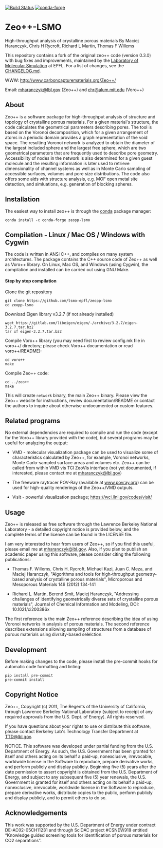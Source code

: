 [![Build Status](https://github.com/lsmo-epfl/zeopp-lsmo/workflows/ci/badge.svg)](https://github.com/lsmo-epfl/zeopp-lsmo/actions)
[![conda-forge](https://img.shields.io/conda/vn/conda-forge/zeopp-lsmo.svg?style=flat)](https://anaconda.org/conda-forge/zeopp-lsmo)

# Zeo++-LSMO

High-throughput analysis of crystalline porous materials
By Maciej Haranczyk, Chris H Rycroft, Richard L Martin, Thomas F Willems

This repository contains a fork of the original zeo++ code (version 0.3.0) with bug fixes and improvements, maintained by the [Laboratory of Molecular Simulation](http://lsmo.epfl.ch/) at EPFL.
For a list of changes, see the [CHANGELOG.md](./CHANGELOG.md).

WWW: http://www.carboncapturematerials.org/Zeo++/

Email: mharanczyk@lbl.gov (Zeo++) and chr@alum.mit.edu (Voro++)

## About

Zeo++ is a software package for high-throughput analysis of structure
and topology of crystalline porous materials. For a given material's
structure, the code calculates the geometrical parameters describing
pores. The tool is based on the Voronoi decomposition, which for
a given arrangement of atoms in a periodic domain provides a graph
representation of the void space. The resulting Voronoi network
is analyzed to obtain the diameter of the largest included sphere
and the largest free sphere, which are two geometrical parameters
that are frequently used to describe pore geometry. Accessibility
of nodes in the network is also determined for a given guest molecule
and the resulting information is later used to retrieve dimensionality
of channel systems as well as in Monte Carlo sampling of accessible
surfaces, volumes and pore size distributions.
The code also offers some aids with structure analysis, e.g. MOF open
metal site detection, and simluations, e.g. generation of blocking spheres.

## Installation

The easiest way to install zeo++ is through the [conda](https://docs.conda.io/en/latest/) package manager:

```
conda install -c conda-forge zeopp-lsmo
```


## Compilation - Linux / Mac OS / Windows with Cygwin

The code is written in ANSI C++, and compiles on many system architectures. The
package contains the C++ source code of Zeo++ as well as Voro++ library.
On Linux, Mac OS, and Windows (using Cygwin), the compilation and installed
can be carried out using GNU Make.

#### Step by step compilation

Clone the git repository
```
git clone https://github.com/lsmo-epfl/zeopp-lsmo
cd zeopp-lsmo
```

Download Eigen library v3.2.7 (if not already installed)
```
wget https://gitlab.com/libeigen/eigen/-/archive/3.2.7/eigen-3.2.7.tar.bz2
tar xf eigen-3.2.7.tar.bz2
```

Compile Voro++ library (you may need first to review config.mk file in voro++/ directory; please check Voro++ documentation or
read voro++/README):
```
cd voro++
make
```

Compile Zeo++ code:

```
cd ../zeo++
make
```

This will create `network` binary, the main Zeo++ binary.
Please view the Zeo++ website for instructions, review documentation/README or contact the authors to inquire about otherwise undocumented or custom features.

## Related programs

No external dependencies are required to compile and run the code
(except for the Voro++ library provided with the code), but several
programs may be useful for analyzing the output:

- VMD - molecular visualization package can be used to visualize some of
  characteristics calculated by Zeo++, for example, Voronoi networks,
  Monte Carlo-sampled surface areas and volumes etc. Zeo++ can be called
  from within VMD vis TCl ZeoVis interface (not yet documented, if interested,
  please contact me at mharanczyk@lbl.gov)

- The freeware raytracer POV-Ray (available at www.povray.org) can be used for
  high-quality renderings of the Zeo++/VMD outputs.

- VisIt - powerful visualization package; https://wci.llnl.gov/codes/visit/


## Usage

Zeo++ is released as free software through the Lawrence Berkeley National
Laboratory - a detailed copyright notice is provided below, and the complete
terms of the license can be found in the LICENSE file.

I am very interested to hear from users of Zeo++, so if you find this
useful, please email me at mharanczyk@lbl.gov. Also, if you plan to publish an
academic paper using this software, please consider citing the following
publications:

- Thomas F. Willems, Chris H. Rycroft, Michael Kazi, Juan C. Meza,
  and Maciej Haranczyk, "Algorithms and tools for high-throughput
  geometry-based analysis of crystalline porous materials",
  Microporous and Mesoporous Materials 149 (2012) 134-141

- Richard L. Martin, Berend Smit, Maciej Haranczyk, "Addressing challenges
  of identifying geometrically diverse sets of crystalline porous materials",
  Journal of Chemical Information and Modeling, DOI: 10.1021/ci200386x


The first reference is the main Zeo++ reference describing the idea of
using Voronoi networks in analysis of porous materials. The second reference
describes extensions allowing sampling of structures from a database of
porous materials using divrsity-based selelction.

## Development

Before making changes to the code, please install the pre-commit hooks for automatic code formatting and linting:
```
pip install pre-commit
pre-commit install
```

## Copyright Notice

Zeo++, Copyright (c) 2011, The Regents of the
University of California, through Lawrence Berkeley National
Laboratory (subject to receipt of any required approvals from the U.S.
Dept. of Energy).  All rights reserved.

If you have questions about your rights to use or distribute this
software, please contact Berkeley Lab's Technology Transfer Department
at  TTD@lbl.gov.

NOTICE.  This software was developed under partial funding from the
U.S. Department of Energy.  As such, the U.S. Government has been
granted for itself and others acting on its behalf a paid-up,
nonexclusive, irrevocable, worldwide license in the Software to
reproduce, prepare derivative works, and perform publicly and display
publicly.  Beginning five (5) years after the date permission to
assert copyright is obtained from the U.S. Department of Energy, and
subject to any subsequent five (5) year renewals, the U.S. Government
is granted for itself and others acting on its behalf a paid-up,
nonexclusive, irrevocable, worldwide license in the Software to
reproduce, prepare derivative works, distribute copies to the public,
perform publicly and display publicly, and to permit others to do so.


## Acknowledgements

This work was supported by the U.S. Department of Energy under
contract DE-AC02-05CH11231 and through SciDAC project #CSNEW918
entitled “Knowledge guided screening tools for identification
of porous materials for CO2 separations”.
